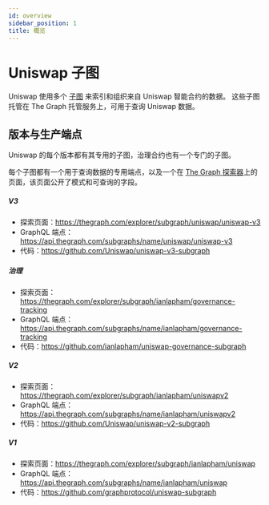 ```yaml
---
id: overview
sidebar_position: 1
title: 概览
---
```


# Uniswap 子图

Uniswap 使用多个 [子图](https://thegraph.com/docs/about/introduction#what-the-graph-is) 来索引和组织来自 Uniswap 智能合约的数据。
这些子图托管在 The Graph 托管服务上，可用于查询 Uniswap 数据。

## 版本与生产端点

Uniswap 的每个版本都有其专用的子图，治理合约也有一个专门的子图。

每个子图都有一个用于查询数据的专用端点，以及一个在 [The Graph 探索器](https://thegraph.com/explorer/)上的页面，该页面公开了模式和可查询的字段。

##### V3

- 探索页面：https://thegraph.com/explorer/subgraph/uniswap/uniswap-v3
- GraphQL 端点：https://api.thegraph.com/subgraphs/name/uniswap/uniswap-v3
- 代码：https://github.com/Uniswap/uniswap-v3-subgraph

##### 治理

- 探索页面：https://thegraph.com/explorer/subgraph/ianlapham/governance-tracking
- GraphQL 端点：https://api.thegraph.com/subgraphs/name/ianlapham/governance-tracking
- 代码：https://github.com/ianlapham/uniswap-governance-subgraph

##### V2

- 探索页面：https://thegraph.com/explorer/subgraph/ianlapham/uniswapv2
- GraphQL 端点：https://api.thegraph.com/subgraphs/name/ianlapham/uniswapv2
- 代码：https://github.com/Uniswap/uniswap-v2-subgraph

##### V1

- 探索页面：https://thegraph.com/explorer/subgraph/ianlapham/uniswap
- GraphQL 端点：https://api.thegraph.com/subgraphs/name/ianlapham/uniswap
- 代码：https://github.com/graphprotocol/uniswap-subgraph